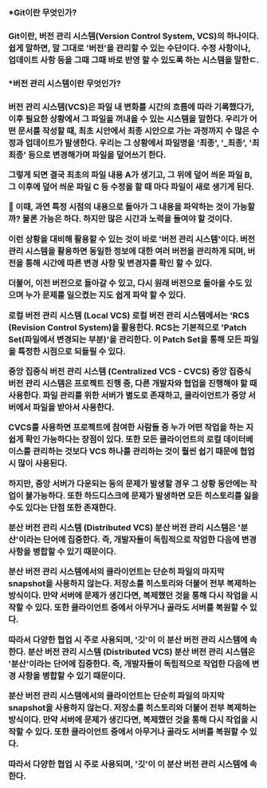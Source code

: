 <H3>*Git이란 무엇인가?<H3>

 Git이란, 버전 관리 시스템(Version Control System, VCS)의 하나이다.
 쉽게 말하면, 말 그대로 '버전'을 관리할 수 있는 수단이다.
 수정 사항이나, 업데이트 사항 등을 그때 그때 바로 반영 할 수 있도록 하는 시스템을 말한ㄷ.
  
 <H3>*버전 관리 시스템이란 무엇인가?<H3>
 
 버전 관리 시스템(VCS)은 파일 내 변화를 시간의 흐름에 따라 기록했다가, 이후 필요한 상황에서
   그 파일을 꺼내올 수 있는 시스템을 말한다.
   우리가 어떤 문서를 작성할 때, 최초 시안에서 최종 시안으로 가는 과정까지 수 많은 수정과 업데이트가 발생한다. 우리는 그 상황에서 파일명을 '최종', '_최종', '최최종' 등으로 변경해가며 파일을 덮어쓰기 한다.

그렇게 되면 결국 최초의 파일 내용 A가 생기고, 그 위에 덮어 씌운 파일 B, 그 이후에 덮어 씌운 파일 C 등 수정을 할 때 마다 파일이 새로 생기게 된다.

🤔 이때, 과연 특정 시점의 내용으로 돌아가 그 내용을 파악하는 것이 가능할까? 물론 가능은 하다. 하지만 많은 시간과 노력을 들여야 할 것이다.

이런 상황을 대비해 활용할 수 있는 것이 바로 '버전 관리 시스템'이다.
버전 관리 시스템을 활용하면 동일한 정보에 대한 여러 버전을 관리하게 되며, 버전을 통해 시간에 따른 변경 사항 및 변경자를 확인 할 수 있다.

더불어, 이전 버전으로 돌아갈 수 있고, 다시 원래 버전으로 돌아올 수도 있으며 누가 문제를 일으켰는 지도 쉽게 파악 할 수 있다.
   
로컬 버전 관리 시스템 (Local VCS)
로컬 버전 관리 시스템에서는 'RCS (Revision Control System)을 활용한다.
RCS는 기본적으로 'Patch Set(파일에서 변경되는 부분)'을 관리한다. 이 Patch Set을 통해 모든 파일을 특정한 시점으로 되돌릴 수 있다.
   
중앙 집중식 버전 관리 시스템 (Centralized VCS - CVCS)
중앙 집중식 버전 관리 시스템은 프로젝트 진행 중, 다른 개발자와 협업을 진행해야 할 때 사용한다. 파일 관리를 위한 서버가 별도로 존재하고, 클라이언트가 중앙 서버에서 파일을 받아서 사용한다.

CVCS를 사용하면 프로젝트에 참여한 사람들 중 누가 어떤 작업을 하는 지 쉽게 확인 가능하다는 장점이 있다. 또한 모든 클라이언트의 로컬 데이터베이스를 관리하는 것보다 VCS 하나를 관리하는 것이 훨씬 쉽기 때문에 협업 시 많이 사용된다.

하지만, 중앙 서버가 다운되는 등의 문제가 발생할 경우 그 상황 동안에는 작업이 불가능하다. 또한 하드디스크에 문제가 발생하면 모든 히스토리를 잃을 수도 있다는 단점 또한 존재한다.
   
분산 버전 관리 시스템 (Distributed VCS)
분산 버전 관리 시스템은 '분산'이라는 단어에 집중한다.
즉, 개발자들이 독립적으로 작업한 다음에 변경 사항을 병합할 수 있기 때문이다.

분산 버전 관리 시스템에서의 클라이언트는 단순히 파일의 마지막 snapshot을 사용하지 않는다. 저장소를 히스토리와 더불어 전부 복제하는 방식이다. 만약 서버에 문제가 생긴다면, 복제했던 것을 통해 다시 작업을 시작할 수 있다. 또한 클라이언트 중에서 아무거나 골라도 서버를 복원할 수 있다.

따라서 다양한 협업 시 주로 사용되며, '깃'이 이 분산 버전 관리 시스템에 속한다.
분산 버전 관리 시스템 (Distributed VCS)
분산 버전 관리 시스템은 '분산'이라는 단어에 집중한다.
즉, 개발자들이 독립적으로 작업한 다음에 변경 사항을 병합할 수 있기 때문이다.

분산 버전 관리 시스템에서의 클라이언트는 단순히 파일의 마지막 snapshot을 사용하지 않는다. 저장소를 히스토리와 더불어 전부 복제하는 방식이다. 만약 서버에 문제가 생긴다면, 복제했던 것을 통해 다시 작업을 시작할 수 있다. 또한 클라이언트 중에서 아무거나 골라도 서버를 복원할 수 있다.

따라서 다양한 협업 시 주로 사용되며, '깃'이 이 분산 버전 관리 시스템에 속한다.
   
